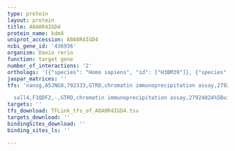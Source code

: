 ```yaml
---
type: protein
layout: protein
title: A0A0R4IGD4
protein_name: kdm8
uniprot_accession: A0A0R4IGD4
ncbi_gene_id: '436936'
organism: Danio rerio
function: target gene
number_of_interactions: '2'
orthologs: '[{"species": "Homo sapiens", "id": ["H3BM39"]}, {"species": "Mus musculus", "id": ["<a href=\"/protein/q9cxt6\">Q9CXT6</a>"]}, {"species": "Rattus norvegicus", "id": ["<a href=\"/protein/g3v7x6\">G3V7X6</a>"]}]'
jaspar_matrices: ''
tfs: 'nanog,A5JNG8,792333,GTRD,chromatin immunoprecipitation assay,27924024%5Buid%5D,No

  sall4,F1QDF2,-,GTRD,chromatin immunoprecipitation assay,27924024%5Buid%5D,No'
targets: ''
tfs_download: TFLink_tfs_of_A0A0R4IGD4.tsv
targets_download: ''
bindingSites_download: ''
binding_sites_ls: ''

---
```

